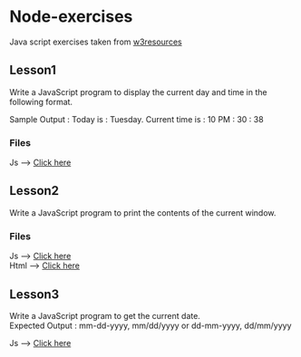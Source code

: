 <h1>Node-exercises</h1>

Java script exercises taken from [w3resources](https://www.w3resource.com/javascript-exercises/javascript-basic-exercises.php)

## Lesson1<br>
Write a JavaScript program to display the current day and time in the following format.

Sample Output : Today is : Tuesday.
Current time is : 10 PM : 30 : 38

### Files
Js --> [Click here](lesson1.js)


## Lesson2<br>
Write a JavaScript program to print the contents of the current window.


### Files
Js --> [Click here](lesson2.js)<br>
Html --> [Click here](lesson2.html)

## Lesson3<br>
Write a JavaScript program to get the current date.  
Expected Output :
mm-dd-yyyy, mm/dd/yyyy or dd-mm-yyyy, dd/mm/yyyy 

Js --> [Click here](lesson3.js)<br>
